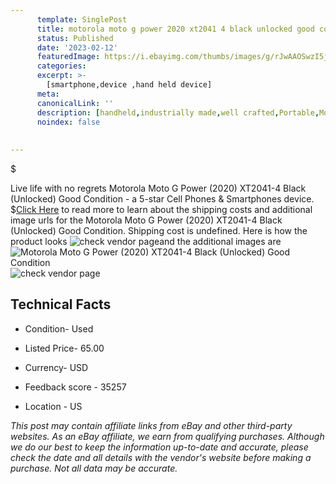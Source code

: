 ```yaml
---
      template: SinglePost
      title: motorola moto g power 2020 xt2041 4 black unlocked good condition
      status: Published
      date: '2023-02-12'
      featuredImage: https://i.ebayimg.com/thumbs/images/g/rJwAAOSwzI5jNedk/s-l225.jpg
      categories: 
      excerpt: >-
        [smartphone,device ,hand held device]
      meta:
      canonicalLink: ''
      description: [handheld,industrially made,well crafted,Portable,Mobile,Compact,Convenient,Lightweight,Maneuverable,Man-portable,Miniature,Carriable,Hand-held,Light,Holdable,Transportable,Mobile device,Pocket-sized,On-the-go,Wireless,Cordless,Compact size,Convenient size, smartphone,device ,hand held device]
      noindex: false
      
        
---
```

$

Live life with no regrets Motorola Moto G Power (2020) XT2041-4  Black (Unlocked) Good Condition - a 5-star Cell Phones & Smartphones device.
$[Click Here](https://www.ebay.com/itm/185767434173?hash=item2b409a17bd%3Ag%3ArJwAAOSwzI5jNedk&mkevt=1&mkcid=1&mkrid=711-53200-19255-0&campid=%253CePNCampaignId%253E&customid=%253CreferenceId%253E&toolid=10049) to read more to learn about the shipping costs and additional image urls for the Motorola Moto G Power (2020) XT2041-4  Black (Unlocked) Good Condition. Shipping cost is undefined. Here is how the product looks ![check vendor page](https://i.ebayimg.com/thumbs/images/g/rJwAAOSwzI5jNedk/s-l225.jpg)and the additional images are![Motorola Moto G Power (2020) XT2041-4  Black (Unlocked) Good Condition](https://i.ebayimg.com/images/g/rJwAAOSwzI5jNedk/s-l1600.jpg)![check vendor page](https://origin-galleryplus.ebayimg.com/ws/web/185767434173_2_0_1/225x225.jpg)



 ## Technical Facts 



     
      

 - Condition- Used 


      

 - Listed Price- 65.00 


      

 - Currency- USD 


      

 - Feedback score - 35257 


      

 - Location - US 


      
      

 *_This post may contain affiliate links from eBay and other third-party websites. As an eBay affiliate, we earn from qualifying purchases. Although we do our best to keep the information up-to-date and accurate, please check the date and all details with the vendor's website before making a purchase. Not all data may be accurate._*






